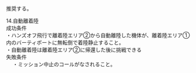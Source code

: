 推奨する。

14.自動離着陸  
成功条件  
・ハンズオフ飛行で離着陸エリア②から自動離陸した機体が、離着陸エリア①内のバーティポートに無転倒で着陸静止すること。  
・自動離着陸は離着陸エリア②に帰還した後に挑戦できる  
	失敗条件  
　 ・ミッション中止のコールがなされること。